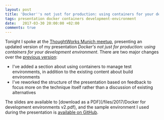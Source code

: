 ```yaml
---
layout: post
title: 'Docker''s not just for production: using containers for your development environment'
tags: presentation docker containers development-environment
date:   2017-03-30 20:00:00 +02:00
comments: true
---
```


Tonight I spoke at the [ThoughtWorks Munich meetup](https://www.meetup.com/ThoughtWorks-Munich/events/238297588/),
presenting an updated version of my presentation _Docker's not just for production: using containers for your development environment_.
There are two major changes over the [previous version](/2017/01/18/dockers-not-just-for-production-using-containers-for-your-development-environment/):

* I've added a section about using containers to manage test environments, in addition to the existing content about build environments
* I've reworked the structure of the presentation based on feedback to focus more on the technique itself rather than a discussion of existing alternatives

The slides are available to [download as a PDF](/files/2017/Docker for development environments v2.pdf), 
and the sample environment I used during the presentation is [available on GitHub](https://github.com/charleskorn/docker-dev-env). 
